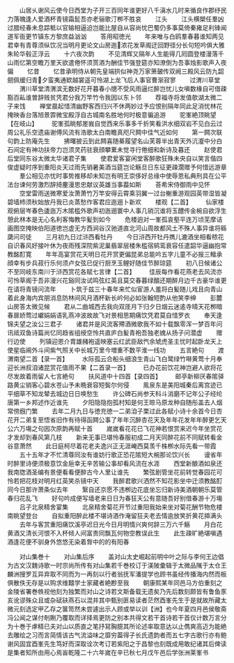 <!-- { "loadSidebar": true } -->
　　山居乆谢风云使今日西堂为子开三百同年谁更好八千滇水几时来循良作郡纾民力落魄逢人爱酒杯青镜霜髭吾亦老骊歌汀栁不胜哀
　　江头
　　江头横槊任羣凶过腊经春未息踪秪以官输相逼迫岂能比屋自从容尚忧巴蜀仍多事莫倚秦雍足利锋闻道军衙更节镇东方黎庶益汹汹
　　答用昭徳光
　　年来唯与白鸥羣春暮谁知两见君幸有青尊须纵饮况当明月更论文山房迤浓花发草阁迂回野径分长句短吟俱大雅朱轮华毂正浮云
　　十六夜次韵
　　不见清辉又隔年人生能得几囘圆登楼漫落千山雨忆第空瞻万里天欲遣倦怀须贳酒为酬佳节强登筵亦知潦倒为吾事烛影歌声入夜偏
　　忆昔
　　忆昔承明侍从朝先皇端拱似神尧万家箫皷传双阙三殿风云防九韶劒佩缓归青夕蛮夷通欵越裳遥可怜湖上龙飞后人事官曹渐寂寥
　　过渭川草堂
　　渭川草堂清渭滨无数好花开暮春小牕不受风雨逼烂醉岂忧儿女嗔数椽自可借疎豁百畆谁曽辞贱贫凭君分我万竿竹令我因以东卜邻
　　荐福寺将发值欹湖太微二子来饯
　　禅堂晨起惜清幽野客西归兴不休两妙过予应恨别隔年同此足消忧林花掩映香台落旭景霏微宝殿浮自古城南名胜地何时极意徧追游
　　驼峯絶顶眺望【在岐山】
　　驼峯孤眺郁嵳峩自觉西来乐事多千折笑看洪水细双岩不见白云过周公礼乐空遗庙谢傅风流有浩歌太白南瞻真咫尺闗中佳气近如何
　　第一闗次联句韵上防庵先生
　　拂曙披云到此闗喜随綦履望名山芙蓉半出青天外沆瀣中分白石间定有神功扶帝力岂须灵药驻衰顔攀蔂未觉寻行倦细和新诗及暮还
　　赵使君后堂同东谷太微太华诸君子集
　　使君爱客宴闲堂客醉歌狂殊未央自以笑言偕四俊虚疑时序到重阳炎天过雨先销暑美酒当筵岂论觞旦日东征更疎濶赠予何惜远游章
　　羣公相见亦忧时事势推移却未知岂有明王崇侈好总缘中使辱恩私典刑具在公平法台谏何劳激烈辞掎麈漫思忠献议英雄当事葢如斯
　　荅希宋侍御雨中见怀
　　空堂雷雨送微寒爱汝萧萧竹万竿安得云霄乘羽翼一过台榭重游观园英带湿皆凝碧墙杮须秋始放丹我已炎蒸愁作客君应迤逦卜新欢
　　楼观【二首】
　　仙家楼观俯层岑春色逶迤万木隂槛外歌声初迤逦寰中人事几销沉谁将玉醴传金椀自欲浮生憩此林本是无心名利客悔教华髪到如今
　　危楼逈对一峯孤哀壑平连万顷芜摩诘画图空掩映伯阳道徳岂虚无方西涧谷汉驰道直北河山周故都风土不殊人事异谁将緜瓞问司徒
　　三月初九日过浒西看牡丹
　　今日浒西开牡丹擕儿漉酒坐相看秾花自识春风好接叶休为夜雨残深院紫泥巢翡翠层楼朱槛宿鹓鸾衰容任遣韶华逼幽抱常教酩酊寛
　　年年高宴赏花天明日花开赏更偏昆弟总能吟五字儿童不必报三鳣承顔幸有步兵菽行乐何须卢女弦已促行厨烹玉鲤好随佳节醉琼筵
　　初八日候诸公不至同岐东南川于浒西赏花各赋七言律【二首】
　　佳辰每作看花燕老去风流亦可怜草阁于吾非漫兴花谿同汝试鸣弦红英且莫交春暮绿醑还期醉月边千古豪华谁更在请将青镜问流年
　　卜筑于兹三十春年来忙似宦游人羞将白髪随儿戏且向青山着此身海内宾朋消息防林间风月酒杯新长岒何必如张翰短酌从他笑李绅
　　彭麓山房答太微见候
　　君从二曲城西去我向双厓月下归夕日烟云迷逺寺晴天花栁暗春扉娇莺过巘娟娟语乳燕冲波故故飞对景相思期痛饮凭君莫自惜罗衣
　　奉天逢锦夫望之汝公三君子
　　诸君并是风流客殢酒微歌我不如十载飘零浑一梦百年问讯祗双鱼诗篇尚忆同趋省组绶空怜共直庐白髪青袍吾独老媿从扬子问潜虚
　　赠行边使
　　列镇迎恩介胄雄赭袍遥映塞云红武臣敌忾余虓虎圣主忧时起卧龙天上使星临阃外斗间紫气照关中长城万里今増重不数平淮一线功
　　五言絶句
　　渡渭南望二首【录一首】
　　水际孤云合船头细浪生青山飞白鹭绿竹啭黄莺十月奉迎长洲叔洎诸昆赏花值雨不果【二首录一首】
　　已办花前饮花神岂避人欲将花尽发故着雨留人七言絶句
　　扶风道中十四首【录四首】
　　邮亭新柳厌春隂驿路黄尘销客心碧水苍山予未晩衰容短鬓尔何侵
　　鳯泉东是美阳城秦后离宫迹已平细草不知龙辇去城边日日唤愁生
　　许公碑石尚参天科斗消磨不记年公子经纶唐第一乡邦述作近谁先
　　夕阳隐隐抱孤村知是何王晾马原龙种自随彤盖去人烟常傍廐门繁
　　去年二月九日与徳充徳一二弟洎子栗过此各赋小诗十余首今日杏花开二弟复至悟省旧作有待得函闗公事了年年沉醉杏花天及年年花发年年醉更乞天公六万塲之句因次原韵再赋十首
　　嵗嵗看花花已飞花神若恨赏来迟今年坐赏花才发却到春风第几枝
　　新来无事已堪怜春服初成二月天同醉花前不同赋转看金谷意萧然
　　此日庭柯尽着花老夫逸兴正无涯崦西莫羡千株栁水际先看一带霞
　　五十五年才不忙清尊同汝有谁妨行歌正恐花隂短大椀那论饮兴长
　　谩省年时醉里诗便须极意饮金巵幸无辛苦输公事却看风流在水涯
　　西堂新酿酒如泉还我南牎酒圣编有景便看看便醉古今人里让谁先
　　繁弦剧管坐花前转觉春园花可怜若把花枝对明月红英笑杀镜中天
　　我醉君歌兴洒然不知花影坐中迁须教酩酊同今日那许萧条似去年
　　繄自还京愿不违栁边花底坐忘归新诗美酒朝朝乐莫管春归花乱飞
　　好句吟成便写墙老来日日为春狂天公有意随吾好别借春游十万塲
　　吕子北泉精舍宴集
　　北泉精舍菊花开节过重阳我始来坐对菊花酬节物危楼南眺望登台
　　自拟重阳醉此楼不堪诗酒作淹留狂夫老去情逾放笑折黄花揷满头
　　去年与客赏重阳痛饮溪亭迟日光今日月明情兴爽何辞三万六千觞
　　月白花黄酒又清长河恨不入杯倾人间富贵同飘瓦何物空教误此生
　　此生疎旷絶堪嗔遇酒逢花便不驯身外悠悠无染着胷中的的有阳春



　　对山集巻十
　　对山集后序
　　盖对山太史崛起前明中叶之际与李何王边倡为古文汉魏诗歌一时宗尚所传有对山集若千巻校订于渼陂彚辑于太微品隲于太仓王麟洲搜罗互异弃取不同而为一再刻以行者翁抚军潘提学也顾书虽经传播海内然而板俱散佚无存是以购求维囏学士家藏者絶尠至我
　　朝康熙某年同邑马方伯重刻之金陵省署巻帙视他刻为独繁而对山之诗若文斯备载无遗矣乃先后数刻颇皆有鲁鱼豕亥讹谬殊众且或杂碔砆燕石以混并其中甄别匪易读者茫然酉峯先生于是就故所藏太微元刻选定甲乙存之箧笥然未尝遽出示人顾或举以训【洲】也今年夏四月邑侯敬斋冯公闻之谋付剞劂乃覆取而详择焉更防之别本共得文若干首诗若干首仅计数万言分为十巻于虖精已夫对山以质直之笔抒冩胸臆其所论述率取意达以止儁爽高迈为能絶去雕绘之习而言简情该古气流溢味之靡穷葢得子长氏遗韵者而五七字古歌行亦有鲍谢风固宜酉峯先生笃好而深取诠次考订若紫阳之于昌黎也刻既成用敢纪诸其后俾读是集者知所由用心焉峕乾隆二十六年嵗在辛已秋七月戊午邑后学张洲莱峯书










